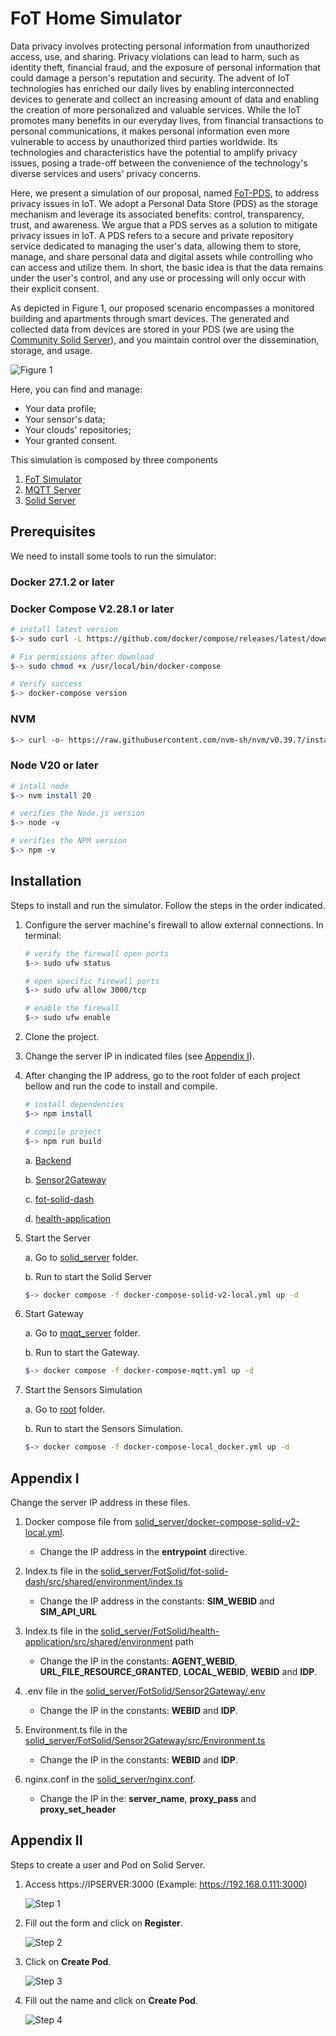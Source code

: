 # FoT Home Simulator
Data privacy involves protecting personal information from unauthorized access, use, and sharing. Privacy violations can lead to harm, such as identity theft, financial fraud, and the exposure of personal information that could damage a person's reputation and security. The advent of IoT technologies has enriched our daily lives by enabling interconnected devices to generate and collect an increasing amount of data and enabling the creation of more personalized and valuable services. While the IoT promotes many benefits in our everyday lives, from financial transactions to personal communications, it makes personal information even more vulnerable to access by unauthorized third parties worldwide. Its technologies and characteristics have the potential to amplify privacy issues, posing a trade-off between the convenience of the technology's diverse services and users' privacy concerns.

Here, we present a simulation of our proposal, named [FoT-PDS](https://onlinelibrary.wiley.com/doi/abs/10.1002/itl2.512), to address privacy issues in IoT. We adopt a Personal Data Store (PDS) as the storage mechanism and leverage its associated benefits: control, transparency, trust, and awareness. We argue that a PDS serves as a solution to mitigate privacy issues in IoT. A PDS refers to a secure and private repository service dedicated to managing the user's data, allowing them to store, manage, and share personal data and digital assets while controlling who can access and utilize them. In short, the basic idea is that the data remains under the user's control, and any use or processing will only occur with their explicit consent.

As depicted in Figure 1, our proposed scenario encompasses a monitored building and apartments through smart devices. The generated and collected data from devices are stored in your PDS (we are using the [Community Solid Server](https://github.com/CommunitySolidServer/CommunitySolidServer)), and you maintain control over the dissemination, storage, and usage.

<img src="smart-building-scenario.png" alt="Figure 1">

Here, you can find and manage:

- Your data profile;
- Your sensor's data;
- Your clouds' repositories;
- Your granted consent.

This simulation is composed by three components
1. [FoT Simulator](https://github.com/georgepacheco/fot-home-simulator/tree/master/sim)
2. [MQTT Server](https://github.com/georgepacheco/fot-home-simulator/tree/master/mqtt_server)
3. [Solid Server](https://github.com/georgepacheco/fot-home-simulator/tree/master/solid_server)


## Prerequisites

We need to install some tools to run the simulator:

### Docker 27.1.2 or later

### Docker Compose V2.28.1 or later
```bash
# install latest version
$-> sudo curl -L https://github.com/docker/compose/releases/latest/download/docker-compose-$(uname -s)-$(uname -m) -o /usr/local/bin/docker-compose

# Fix permissions after download
$-> sudo chmod +x /usr/local/bin/docker-compose

# Verify success
$-> docker-compose version
```

### NVM
```bash
$-> curl -o- https://raw.githubusercontent.com/nvm-sh/nvm/v0.39.7/install.sh | bash
```

### Node V20 or later

```bash
# intall node
$-> nvm install 20

# verifies the Node.js version
$-> node -v 

# verifies the NPM version
$-> npm -v 
```

## Installation

Steps to install and run the simulator. Follow the steps in the order indicated.

1. Configure the server machine's firewall to allow external connections. In terminal:
    
    ```bash
    # verify the firewall open ports
    $-> sudo ufw status

    # open specific firewall ports
    $-> sudo ufw allow 3000/tcp

    # enable the firewall
    $-> sudo ufw enable 
    ```

2. Clone the project.

3. Change the server IP in indicated files (see [Appendix I](#appendix-i)).

4.  After changing the IP address, go to the root folder of each project bellow and run the code to install and compile.
    ```bash
    # install dependencies
    $-> npm install

    # compile project
    $-> npm run build
    ```
    a. [Backend ](https://github.com/georgepacheco/fot-home-simulator/tree/master/solid_server/FotSolid/backend)
        
    b. [Sensor2Gateway](https://github.com/georgepacheco/fot-home-simulator/tree/master/solid_server/FotSolid/Sensor2Gateway)

    c. [fot-solid-dash](https://github.com/georgepacheco/fot-home-simulator/tree/master/solid_server/FotSolid/fot-solid-dash)

    d. [health-application](https://github.com/georgepacheco/fot-home-simulator/tree/master/solid_server/FotSolid/health-application)

5. Start the Server
    
    a. Go to [solid_server](https://github.com/georgepacheco/fot-home-simulator/tree/master/solid_server) folder.
    
    b. Run to start the Solid Server
    ```bash    
    $-> docker compose -f docker-compose-solid-v2-local.yml up -d
    ```

8. Start Gateway

    a. Go to [mqqt_server](https://github.com/georgepacheco/fot-home-simulator/tree/master/mqtt_server) folder.

    b. Run to start the Gateway.
    ```bash    
    $-> docker compose -f docker-compose-mqtt.yml up -d
    ```

9. Start the Sensors Simulation

    a. Go to [root](https://github.com/georgepacheco/fot-home-simulator/tree/master) folder.

    b. Run to start the Sensors Simulation.
    ```bash    
    $-> docker compose -f docker-compose-local_docker.yml up -d

    ```

## Appendix I

Change the server IP address in these files.

1. Docker compose file from [solid_server/docker-compose-solid-v2-local.yml](https://github.com/georgepacheco/fot-home-simulator/blob/master/solid_server/docker-compose-solid-v2-local.yml).

    - Change the IP address in the **entrypoint** directive.

2. Index.ts file in the [solid_server/FotSolid/fot-solid-dash/src/shared/environment/index.ts](https://github.com/georgepacheco/fot-home-simulator/blob/master/solid_server/FotSolid/fot-solid-dash/src/shared/environment/index.ts)

    - Change the IP address in the constants: **SIM_WEBID** and **SIM_API_URL**

3. Index.ts file in the [solid_server/FotSolid/health-application/src/shared/environment](https://github.com/georgepacheco/fot-home-simulator/blob/master/solid_server/FotSolid/health-application/src/shared/environment/index.ts) path

    - Change the IP in the constants: **AGENT_WEBID**, **URL_FILE_RESOURCE_GRANTED**, **LOCAL_WEBID**, **WEBID** and **IDP**.

4. .env file in the [solid_server/FotSolid/Sensor2Gateway/.env](https://github.com/georgepacheco/fot-home-simulator/blob/master/solid_server/FotSolid/Sensor2Gateway/.env)

    - Change the IP in the constants: **WEBID** and **IDP**.

5. Environment.ts file in the [solid_server/FotSolid/Sensor2Gateway/src/Environment.ts](https://github.com/georgepacheco/fot-home-simulator/blob/master/solid_server/FotSolid/Sensor2Gateway/src/Environment.ts)

    - Change the IP in the constants: **WEBID** and **IDP**.

6. nginx.conf in the [solid_server/nginx.conf](https://github.com/georgepacheco/fot-home-simulator/blob/master/solid_server/nginx.conf).

    - Change the IP in the: **server_name**, **proxy_pass** and **proxy_set_header**

## Appendix II

Steps to create a user and Pod on Solid Server.

1. Access https://IPSERVER:3000 (Example: https://192.168.0.111:3000)

    ![Step 1](/create_user_step1.png)

2. Fill out the form and click on **Register**.

    ![Step 2](/create_user_step2.png)

3. Click on **Create Pod**.

    ![Step 3](/create_user_step3.png)

4. Fill out the name and click on **Create Pod**.

    ![Step 4](/create_user_step4.png)